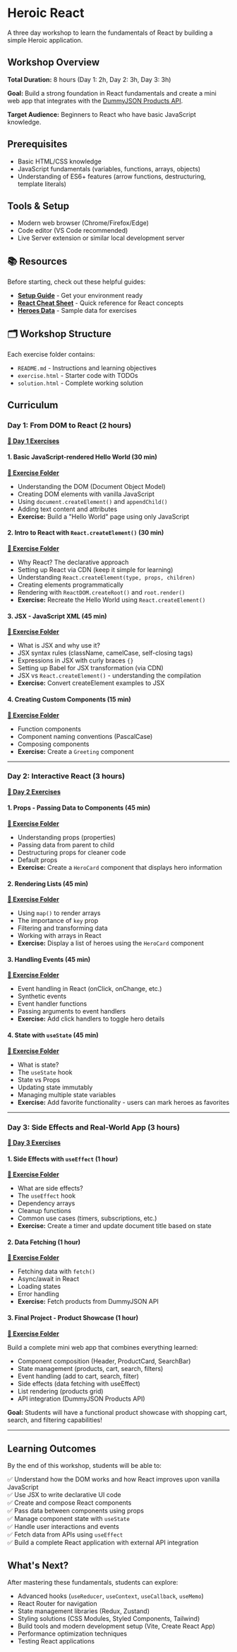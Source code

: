 # Heroic React

A three day workshop to learn the fundamentals of React by building a simple Heroic application.

## Workshop Overview

**Total Duration:** 8 hours (Day 1: 2h, Day 2: 3h, Day 3: 3h)

**Goal:** Build a strong foundation in React fundamentals and create a mini web app that integrates with the [DummyJSON Products API](https://dummyjson.com/docs/products).

**Target Audience:** Beginners to React who have basic JavaScript knowledge.

## Prerequisites

- Basic HTML/CSS knowledge
- JavaScript fundamentals (variables, functions, arrays, objects)
- Understanding of ES6+ features (arrow functions, destructuring, template literals)

## Tools & Setup

- Modern web browser (Chrome/Firefox/Edge)
- Code editor (VS Code recommended)
- Live Server extension or similar local development server

## 📚 Resources

Before starting, check out these helpful guides:

- **[Setup Guide](./resources/setup-guide.md)** - Get your environment ready
- **[React Cheat Sheet](./resources/react-cheatsheet.md)** - Quick reference for React concepts
- **[Heroes Data](./resources/heroes-data.js)** - Sample data for exercises

## 🗂️ Workshop Structure

Each exercise folder contains:

- `README.md` - Instructions and learning objectives
- `exercise.html` - Starter code with TODOs
- `solution.html` - Complete working solution

## Curriculum

### Day 1: From DOM to React (2 hours)

**[📁 Day 1 Exercises](./day-1/)**

#### 1. Basic JavaScript-rendered Hello World (30 min)

**[📂 Exercise Folder](./day-1/01-dom-hello-world/)**

- Understanding the DOM (Document Object Model)
- Creating DOM elements with vanilla JavaScript
- Using `document.createElement()` and `appendChild()`
- Adding text content and attributes
- **Exercise:** Build a "Hello World" page using only JavaScript

#### 2. Intro to React with `React.createElement()` (30 min)

**[📂 Exercise Folder](./day-1/02-react-createElement/)**

- Why React? The declarative approach
- Setting up React via CDN (keep it simple for learning)
- Understanding `React.createElement(type, props, children)`
- Creating elements programmatically
- Rendering with `ReactDOM.createRoot()` and `root.render()`
- **Exercise:** Recreate the Hello World using `React.createElement()`

#### 3. JSX - JavaScript XML (45 min)

**[📂 Exercise Folder](./day-1/03-jsx/)**

- What is JSX and why use it?
- JSX syntax rules (className, camelCase, self-closing tags)
- Expressions in JSX with curly braces `{}`
- Setting up Babel for JSX transformation (via CDN)
- JSX vs `React.createElement()` - understanding the compilation
- **Exercise:** Convert createElement examples to JSX

#### 4. Creating Custom Components (15 min)

**[📂 Exercise Folder](./day-1/04-custom-components/)**

- Function components
- Component naming conventions (PascalCase)
- Composing components
- **Exercise:** Create a `Greeting` component

---

### Day 2: Interactive React (3 hours)

**[📁 Day 2 Exercises](./day-2/)**

#### 1. Props - Passing Data to Components (45 min)

**[📂 Exercise Folder](./day-2/01-props/)**

- Understanding props (properties)
- Passing data from parent to child
- Destructuring props for cleaner code
- Default props
- **Exercise:** Create a `HeroCard` component that displays hero information

#### 2. Rendering Lists (45 min)

**[📂 Exercise Folder](./day-2/02-lists/)**

- Using `map()` to render arrays
- The importance of `key` prop
- Filtering and transforming data
- Working with arrays in React
- **Exercise:** Display a list of heroes using the `HeroCard` component

#### 3. Handling Events (45 min)

**[📂 Exercise Folder](./day-2/03-events/)**

- Event handling in React (onClick, onChange, etc.)
- Synthetic events
- Event handler functions
- Passing arguments to event handlers
- **Exercise:** Add click handlers to toggle hero details

#### 4. State with `useState` (45 min)

**[📂 Exercise Folder](./day-2/04-state/)**

- What is state?
- The `useState` hook
- State vs Props
- Updating state immutably
- Managing multiple state variables
- **Exercise:** Add favorite functionality - users can mark heroes as favorites

---

### Day 3: Side Effects and Real-World App (3 hours)

**[📁 Day 3 Exercises](./day-3/)**

#### 1. Side Effects with `useEffect` (1 hour)

**[📂 Exercise Folder](./day-3/01-useEffect/)**

- What are side effects?
- The `useEffect` hook
- Dependency arrays
- Cleanup functions
- Common use cases (timers, subscriptions, etc.)
- **Exercise:** Create a timer and update document title based on state

#### 2. Data Fetching (1 hour)

**[📂 Exercise Folder](./day-3/02-data-fetching/)**

- Fetching data with `fetch()`
- Async/await in React
- Loading states
- Error handling
- **Exercise:** Fetch products from DummyJSON API

#### 3. Final Project - Product Showcase (1 hour)

**[📂 Exercise Folder](./day-3/03-final-project/)**

Build a complete mini web app that combines everything learned:

- Component composition (Header, ProductCard, SearchBar)
- State management (products, cart, search, filters)
- Event handling (add to cart, search, filter)
- Side effects (data fetching with useEffect)
- List rendering (products grid)
- API integration (DummyJSON Products API)

**Goal:** Students will have a functional product showcase with shopping cart, search, and filtering capabilities!

---

## Learning Outcomes

By the end of this workshop, students will be able to:

✅ Understand how the DOM works and how React improves upon vanilla JavaScript  
✅ Use JSX to write declarative UI code  
✅ Create and compose React components  
✅ Pass data between components using props  
✅ Manage component state with `useState`  
✅ Handle user interactions and events  
✅ Fetch data from APIs using `useEffect`  
✅ Build a complete React application with external API integration

## What's Next?

After mastering these fundamentals, students can explore:

- Advanced hooks (`useReducer`, `useContext`, `useCallback`, `useMemo`)
- React Router for navigation
- State management libraries (Redux, Zustand)
- Styling solutions (CSS Modules, Styled Components, Tailwind)
- Build tools and modern development setup (Vite, Create React App)
- Performance optimization techniques
- Testing React applications
